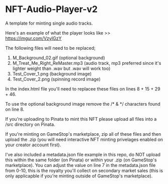 # NFT-Audio-Player-v2
A template for minting single audio tracks.

Here's an example of what the player looks like >> https://imgur.com/VzyIGzY

The following files will need to be replaced;
1. M_Background_02.gif (optional background)
2. M_Treat_Me_Right_ReMaster.mp3 (audio track, mp3 preferred since it's lighter weight than .wav but .wav will work too)
3. Test_Cover_1.png (background image)
4. Test_Cover_2.png (spinning record image)

In the index.html file you'll need to replacee these files on lines 8 + 15 + 29 + 46.

To use the optional background image remove the /* & */ characters found on line 8.

If you're uploading to Pinata to mint this NFT please upload all files into a /src directory on Pinata.

If you're minting on GameStop's marketplace, zip all of these files and then upload the .zip (you will need interactive NFT minting privelages enabled on your creator account first).

I've also included a metadata.json file example in this repo, do NOT upload this within the same folder (on Pinata) or within your .zip (on GameStop's marketplace). You can adjust the value on line 7 in the metadata.json file from 0-10, this is the royalty you'll collect on secondary market sales (this is only applicapble if you're minting outside of GameStop's marketplace).
